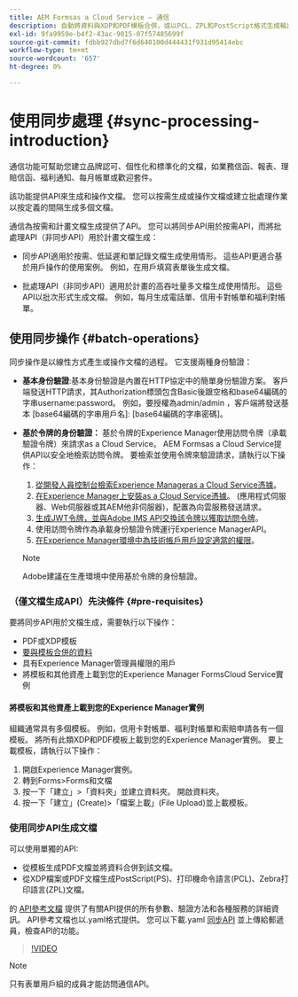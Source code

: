 ```yaml
---
title: AEM Formsas a Cloud Service — 通信
description: 自動將資料與XDP和PDF模板合併，或以PCL、ZPL和PostScript格式生成輸出
exl-id: 9fa9959e-b4f2-43ac-9015-07f57485699f
source-git-commit: fdbb927dbd7f6d640100d444431f931d95414ebc
workflow-type: tm+mt
source-wordcount: '657'
ht-degree: 0%

---
```



# 使用同步處理 {#sync-processing-introduction}

通信功能可幫助您建立品牌認可、個性化和標準化的文檔，如業務信函、報表、理賠信函、福利通知、每月帳單或歡迎套件。

該功能提供API來生成和操作文檔。 您可以按需生成或操作文檔或建立批處理作業以按定義的間隔生成多個文檔。

通信為按需和計畫文檔生成提供了API。 您可以將同步API用於按需API，而將批處理API（非同步API）用於計畫文檔生成：

* 同步API適用於按需、低延遲和單記錄文檔生成使用情形。 這些API更適合基於用戶操作的使用案例。 例如，在用戶填寫表單後生成文檔。

* 批處理API（非同步API）適用於計畫的高吞吐量多文檔生成使用情形。 這些API以批次形式生成文檔。 例如，每月生成電話單、信用卡對帳單和福利對帳單。

## 使用同步操作 {#batch-operations}

同步操作是以線性方式產生或操作文檔的過程。 它支援兩種身份驗證：

* **基本身份驗證**:基本身份驗證是內置在HTTP協定中的簡單身份驗證方案。 客戶端發送HTTP請求，其Authorization標頭包含Basic後跟空格和base64編碼的字串username:password。 例如，要授權為admin/admin ，客戶端將發送基本 [base64編碼的字串用戶名]: [base64編碼的字串密碼]。

* **基於令牌的身份驗證：** 基於令牌的Experience Manager使用訪問令牌（承載驗證令牌）來請求as a Cloud Service。 AEM Formsas a Cloud Service提供API以安全地檢索訪問令牌。 要檢索並使用令牌來驗證請求，請執行以下操作：

   1. [從開發人員控制台檢索Experience Manageras a Cloud Service憑據](https://experienceleague.adobe.com/docs/experience-manager-learn/getting-started-with-aem-headless/authentication/service-credentials.html)。
   1. [在Experience Manager上安裝as a Cloud Service憑據](https://experienceleague.adobe.com/docs/experience-manager-learn/getting-started-with-aem-headless/authentication/service-credentials.html)。 (應用程式伺服器、Web伺服器或其AEM他非伺服器)，配置為向雲服務發送請求。
   1. [生成JWT令牌，並與Adobe IMS API交換該令牌以獲取訪問令牌](https://experienceleague.adobe.com/docs/experience-manager-learn/getting-started-with-aem-headless/authentication/service-credentials.html)。
   1. 使用訪問令牌作為承載身份驗證令牌運行Experience ManagerAPI。
   1. [在Experience Manager環境中為技術帳戶用戶設定適當的權限](https://experienceleague.adobe.com/docs/experience-manager-learn/getting-started-with-aem-headless/authentication/service-credentials.html?lang=en#configure-access-in-aem)。

   >[!NOTE]
   >
   >Adobe建議在生產環境中使用基於令牌的身份驗證。

### （僅文檔生成API）先決條件 {#pre-requisites}

要將同步API用於文檔生成，需要執行以下操作：

* PDF或XDP模板
* [要與模板合併的資料](#form-data)
* 具有Experience Manager管理員權限的用戶
* 將模板和其他資產上載到您的Experience Manager FormsCloud Service實例

#### 將模板和其他資產上載到您的Experience Manager實例

組織通常具有多個模板。 例如，信用卡對帳單、福利對帳單和索賠申請各有一個模板。 將所有此類XDP和PDF模板上載到您的Experience Manager實例。 要上載模板，請執行以下操作：

1. 開啟Experience Manager實例。
1. 轉到Forms>Forms和文檔
1. 按一下「建立」>「資料夾」並建立資料夾。 開啟資料夾。
1. 按一下「建立」(Create)>「檔案上載」(File Upload)並上載模板。

### 使用同步API生成文檔

可以使用單獨的API:

* 從模板生成PDF文檔並將資料合併到該文檔。
* 從XDP檔案或PDF文檔生成PostScript(PS)、打印機命令語言(PCL)、Zebra打印語言(ZPL)文檔。

的 [API參考文檔](https://www.adobe.io/experience-manager-forms-cloud-service-developer-reference/api/sync/#tag/Communications-Services) 提供了有關API提供的所有參數、驗證方法和各種服務的詳細資訊。 API參考文檔也以.yaml格式提供。 您可以下載.yaml [同步API](assets/sync.yaml) 並上傳給郵遞員，檢查API的功能。

>[!VIDEO](https://video.tv.adobe.com/v/335771)

>[!NOTE]
>
>只有表單用戶組的成員才能訪問通信API。

